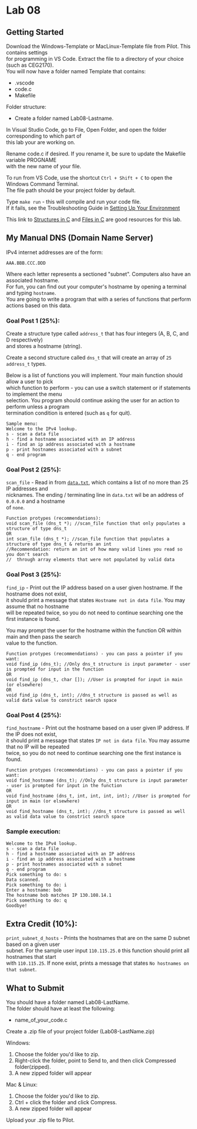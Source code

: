 # Lab 08

## Getting Started

Download the Windows-Template or MacLinux-Template file from Pilot.  This contains settings  
for programming in VS Code.  Extract the file to a directory of your choice (such as CEG2170).  
You will now have a folder named Template that contains:
* .vscode
* code.c
* Makefile

Folder structure:
* Create a folder named Lab08-Lastname.

In Visual Studio Code, go to File, Open Folder, and open the folder corresponding to which part of  
this lab your are working on.

Rename code.c if desired.  If you rename it, be sure to update the Makefile variable PROGNAME  
with the new name of your file.

To run from VS Code, use the shortcut `Ctrl + Shift + C` to open the Windows Command Terminal.  
The file path should be your project folder by default.

Type `make run` - this will compile and run your code file.  
If it fails, see the Troubleshooting Guide in [Setting Up Your Environment](https://github.com/pattonsgirl/Spring2020-CEG2170)

This link to [Structures in C](https://www.geeksforgeeks.org/structures-c/) and [Files in C](https://www.geeksforgeeks.org/basics-file-handling-c/) are good resources for this lab.

## My Manual DNS (Domain Name Server)
IPv4 internet addresses are of the form:
```
AAA.BBB.CCC.DDD
```
Where each letter represents a sectioned "subnet".  Computers also have an associated hostname.  
For fun, you can find out your computer's hostname by opening a terminal and typing `hostname`.  
You are going to write a program that with a series of functions that perform actions based on this data.  

### Goal Post 1 (25%):
Create a structure type called `address_t` that has four integers (A, B, C, and D respectively)  
and stores a hostname (string).  

Create a second structure called `dns_t` that will create an array of `25` `address_t` types. 

Below is a list of functions you will implement.  Your main function should allow a user to pick  
which function to perform - you can use a switch statement or if statements to implement the menu  
selection.  You program should continue asking the user for an action to perform unless a program  
termination condition is entered (such as `q` for quit).
```
Sample menu:
Welcome to the IPv4 lookup.  
s - scan a data file
h - find a hostname associated with an IP address
i - find an ip address associated with a hostname
p - print hostnames associated with a subnet
q - end program
```

### Goal Post 2 (25%):
`scan_file` - Read in from [`data.txt`](./data.txt), which contains a list of no more than 25 IP addresses and  
nicknames.  The ending / terminating line in `data.txt` wil be an address of `0.0.0.0` and a hostname  
of `none`.
```
Function protypes (recommendations):
void scan_file (dns_t *); //scan_file function that only populates a structure of type dns_t
OR
int scan_file (dns_t *); //scan_file function that populates a structure of type dns_t & returns an int
//Recommendation: return an int of how many valid lines you read so you don't search
//  through array elements that were not populated by valid data
```

### Goal Post 3 (25%):
`find_ip` - Print out the IP address based on a user given hostname.  If the hostname does not exist,  
it should print a message that states `Hostname not in data file`.  You may assume that no hostname  
will be repeated twice, so you do not need to continue searching one the first instance is found.

You may prompt the user for the hostname within the function OR within main and then pass the search  
value to the function.
```
Function protypes (recommendations) - you can pass a pointer if you want:
void find_ip (dns_t); //Only dns_t structure is input parameter - user is prompted for input in the function
OR
void find_ip (dns_t, char []); //User is prompted for input in main (or elsewhere)
OR 
void find_ip (dns_t, int); //dns_t structure is passed as well as valid data value to constrict search space
```

### Goal Post 4 (25%):
`find_hostname` - Print out the hostname based on a user given IP address.  If the IP does not exist,  
it should print a message that states `IP not in data file`.  You may assume that no IP will be repeated  
twice, so you do not need to continue searching one the first instance is found.

```
Function protypes (recommendations) - you can pass a pointer if you want:
void find_hostname (dns_t); //Only dns_t structure is input parameter - user is prompted for input in the function
OR
void find_hostname (dns_t, int, int, int, int); //User is prompted for input in main (or elsewhere)
OR 
void find_hostname (dns_t, int); //dns_t structure is passed as well as valid data value to constrict search space
```

### Sample execution:
```
Welcome to the IPv4 lookup.  
s - scan a data file
h - find a hostname associated with an IP address
i - find an ip address associated with a hostname
p - print hostnames associated with a subnet
q - end program
Pick something to do: s
Data scanned.
Pick something to do: i
Enter a hostname: bob
The hostname bob matches IP 130.108.14.1
Pick something to do: q
Goodbye!

```

## Extra Credit (10%):
`print_subnet_d_hosts` - Prints the hostnames that are on the same D subnet based on a given user  
subnet.  For the sample user input `110.115.25.0` this function should print all hostnames that start  
with `110.115.25`.  If none exist, prints a message that states `No hostnames on that subnet`.

## What to Submit
You should have a folder named Lab08-LastName.  
The folder should have at least the following:
* name_of_your_code.c  

Create a .zip file of your project folder (Lab08-LastName.zip)

Windows:
1. Choose the folder you'd like to zip.
2. Right-click the folder, point to Send to, and then click Compressed folder(zipped). 
3. A new zipped folder will appear 
 
Mac & Linux:
1. Choose the folder you'd like to zip.
2. Ctrl + click the folder and click Compress. 
3. A new zipped folder will appear 

Upload your .zip file to Pilot.